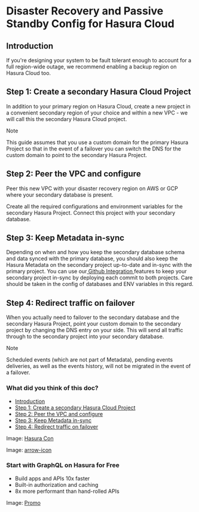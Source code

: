# Disaster Recovery and Passive Standby Config for Hasura Cloud

## Introduction​

If you're designing your system to be fault tolerant enough to account for a full region-wide outage, we recommend
enabling a backup region on Hasura Cloud too.

## Step 1: Create a secondary Hasura Cloud Project​

In addition to your primary region on Hasura Cloud, create a new project in a convenient secondary region of your choice
and within a new VPC - we will call this the secondary Hasura Cloud project.

Note

This guide assumes that you use a custom domain for the primary Hasura Project so that in the event of a failover you
can switch the DNS for the custom domain to point to the secondary Hasura Project.

## Step 2: Peer the VPC and configure​

Peer this new VPC with your disaster recovery region on AWS or GCP where your secondary database is present.

Create all the required configurations and environment variables for the secondary Hasura Project. Connect this project
with your secondary database.

## Step 3: Keep Metadata in-sync​

Depending on when and how you keep the secondary database schema and data synced with the primary database, you should
also keep the Hasura Metadata on the secondary project up-to-date and in-sync with the primary project. You can use our[ Github Integration ](https://hasura.io/docs/latest/cloud-ci-cd/github-integration/)features to keep your secondary project in-sync by
deploying each commit to both projects. Care should be taken in the config of databases and ENV variables in this
regard.

## Step 4: Redirect traffic on failover​

When you actually need to failover to the secondary database and the secondary Hasura Project, point your custom domain
to the secondary project by changing the DNS entry on your side. This will send all traffic through to the secondary
project into your secondary database.

Note

Scheduled events (which are not part of Metadata), pending events deliveries, as well as the events history, will not be
migrated in the event of a failover.

### What did you think of this doc?

- [ Introduction ](https://hasura.io/docs/latest/hasura-cloud/disaster-recovery/#introduction)
- [ Step 1: Create a secondary Hasura Cloud Project ](https://hasura.io/docs/latest/hasura-cloud/disaster-recovery/#step-1-create-a-secondary-hasura-cloud-project)
- [ Step 2: Peer the VPC and configure ](https://hasura.io/docs/latest/hasura-cloud/disaster-recovery/#step-2-peer-the-vpc-and-configure)
- [ Step 3: Keep Metadata in-sync ](https://hasura.io/docs/latest/hasura-cloud/disaster-recovery/#step-3-keep-metadata-in-sync)
- [ Step 4: Redirect traffic on failover ](https://hasura.io/docs/latest/hasura-cloud/disaster-recovery/#step-4-redirect-traffic-on-failover)


Image: [ Hasura Con ](https://res.cloudinary.com/dh8fp23nd/image/upload/v1686154570/hasura-con-2023/has-con-light-date_r2a2ud.png)

Image: [ arrow-icon ](https://res.cloudinary.com/dh8fp23nd/image/upload/v1683723549/main-web/chevron-right_ldbi7d.png)

### Start with GraphQL on Hasura for Free

- Build apps and APIs 10x faster
- Built-in authorization and caching
- 8x more performant than hand-rolled APIs


Image: [ Promo ](https://hasura.io/docs/assets/images/hasura-free-ff60e409244e0ea12b5a3045d1a9096b.png)